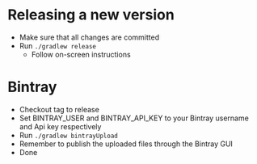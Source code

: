 # Releasing a new version
* Make sure that all changes are committed
* Run `./gradlew release`
    * Follow on-screen instructions
# Bintray
* Checkout tag to release
* Set BINTRAY_USER and BINTRAY_API_KEY to your Bintray username and Api key respectively
* Run `./gradlew bintrayUpload`
* Remember to publish the uploaded files through the Bintray GUI
* Done
